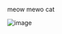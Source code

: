 meow mewo cat

![image](https://github.com/user-attachments/assets/2fb12b7f-4784-4335-be38-0b986f18e9d5)
